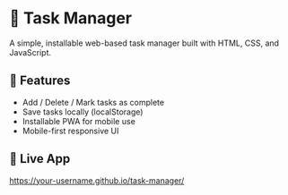 # 📝 Task Manager

A simple, installable web-based task manager built with HTML, CSS, and JavaScript.

## 🌟 Features
- Add / Delete / Mark tasks as complete
- Save tasks locally (localStorage)
- Installable PWA for mobile use
- Mobile-first responsive UI

## 🔗 Live App
https://your-username.github.io/task-manager/
